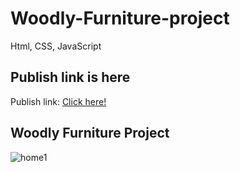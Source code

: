 # Woodly-Furniture-project
Html, CSS, JavaScript 


## Publish link is here 
Publish link: [Click here!](https://ashar797.github.io/Woodly-Store-Project/)

## Woodly Furniture Project 
![home1](https://github.com/ASHAR797/Woodly-Store-Project/assets/111843979/32c6a46b-ec3d-4100-bdd9-1b9abb29f0ce)
